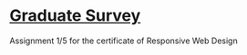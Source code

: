 # [Graduate Survey](https://build-survey-rwd.derekiniguez1.repl.co/)
Assignment 1/5 for the certificate of Responsive Web Design
